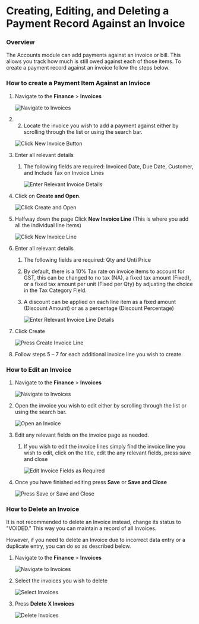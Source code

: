 # Creating, Editing, and Deleting a Payment Record Against an Invoice

### Overview

The Accounts module can add payments against an invoice or bill. This allows you track how much is still owed against each of those items. To create a payment record against an invoice follow the steps below.

### How to create a Payment Item Against an Invioce

1. Navigate to the **Finance** > **Invoices**  

    ![Navigate to Invoices](navigate-to-invoices.png)

2. 2.	Locate the invoice you wish to add a payment against either by scrolling through the list or using the search bar.  

    ![Click New Invoice Button](click-new-invoice.png)

3. Enter all relevant details  
    
    1. The following fields are required: Invoiced Date, Due Date, Customer, and Include Tax on Invoice Lines  

        ![Enter Relevant Invoice Details](enter-relevant-invoice-details.png)

4. Click on **Create and Open**.  

    ![Click Create and Open](click-create-and-open-invoice.png)

5. Halfway down the page Click **New Invoice Line** (This is where you add all the individual line items) 

    ![Click New Invoice Line](click-new-invoice-line.png)

6. Enter all relevant details 
    1. The following fields are required: Qty and Unti Price
    2. By default, there is a 10% Tax rate on invoice items to account for GST, this can be changed to no tax (NA), a fixed tax amount (Fixed), or a fixed tax amount per unit (Fixed per Qty) by adjusting the choice in the Tax Category Field.
    3. A discount can be applied on each line item as a fixed amount (Discount Amount) or as a percentage (Discount Percentage)  

        ![Enter Relevant Invoice Line Details](enter-relevant-invoice-line-details.png)

7. Click Create  

    ![Press Create Invoice Line](press-create-invoice-line.png)

8. Follow steps 5 – 7 for each additional invoice line you wish to create.

### How to Edit an Invoice

1. Navigate to the **Finance** > **Invoices**  

    ![Navigate to Invoices](navigate-to-invoices.png)

2. Open the invoice you wish to edit either by scrolling through the list or using the search bar.  

    ![Open an Invoice](find-invoice-by-scrolling-or-using-searchbar.png)

3. Edit any relevant fields on the invoice page as needed. 
    1. If you wish to edit the invoice lines simply find the invoice line you wish to edit, click on the title, edit the any relevant fields, press save and close 

        ![Edit Invoice Fields as Required](edit-invoice-fields-as-required2.png)

4. Once you have finished editing press **Save** or **Save and Close**

     ![Press Save or Save and Close](press-save-or-save-and-close-edit.png)

### How to Delete an Invoice

It is not recommended to delete an Invoice instead, change its status to "VOIDED." This way you can maintain a record of all Invoices.

However, if you need to delete an Invoice due to incorrect data entry or a duplicate entry, you can do so as described below.

1. Navigate to the **Finance** > **Invoices**  

    ![Navigate to Invoices](navigate-to-invoices.png)

2. Select the invoices you wish to delete  

    ![Select Invoices](select-invoices.png)

3. Press **Delete X Invoices**

    ![Delete Invoices](delete-invoices.png)